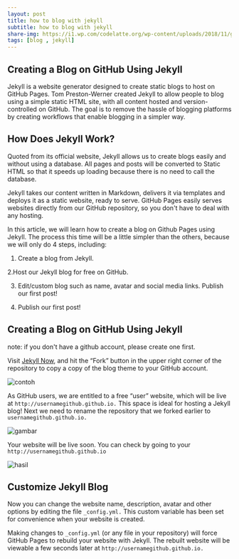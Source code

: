 ```yaml
---
layout: post
title: how to blog with jekyll
subtitle: how to blog with jekyll
share-img: https://i1.wp.com/codelatte.org/wp-content/uploads/2018/11/github-jekyll.png
tags: [blog , jekyll]
---
```


## Creating a Blog on GitHub Using Jekyll 

Jekyll is a website generator designed to create static blogs to host on GitHub Pages. Tom Preston-Werner created Jekyll to allow people to blog using a simple static HTML site, with all content hosted and version-controlled on GitHub. The goal is to remove the hassle of blogging platforms by creating workflows that enable blogging in a simpler way.

## How Does Jekyll Work?

Quoted from its official website, Jekyll allows us to create blogs easily and without using a database. All pages and posts will be converted to Static HTML so that it speeds up loading because there is no need to call the database.

Jekyll takes our content written in Markdown, delivers it via templates and deploys it as a static website, ready to serve. GitHub Pages easily serves websites directly from our GitHub repository, so you don't have to deal with any hosting.





In this article, we will learn how to create a blog on Github Pages using Jekyll. The process this time will be a little simpler than the others, because we will only do 4 steps, including:

1. Create a blog from Jekyll.

2.Host our Jekyll blog for free on GitHub.

3. Edit/custom blog such as name, avatar and social media links.
Publish our first post!

4. Publish our first post!

## Creating a Blog on GitHub Using Jekyll

note: if you don't have a github account, please create one first.


Visit [Jekyll Now](http://www.github.com/barryclark/jekyll-now), and hit the “Fork” button in the upper right corner of the repository to copy a copy of the blog theme to your GitHub account.

![contoh](https://i0.wp.com/cloud.netlifyusercontent.com/assets/344dbf88-fdf9-42bb-adb4-46f01eedd629/cddcf942-6cc7-4a1f-bf1b-5066b5e553ec/step1.gif)

As GitHub users, we are entitled to a free “user” website, which will be live at ```http://usernamegithub.github.io.``` This space is ideal for hosting a Jekyll blog! Next we need to rename the repository that we forked earlier to ```usernamegithub.github.io.```

![gambar](https://i1.wp.com/codelatte.org/wp-content/uploads/2018/11/Screen-Shot-2018-11-01-at-8.12.45-PM.png)

Your website will be live soon. You can check by going to your ```http://usernamegithub.github.io```

![hasil](https://i0.wp.com/codelatte.org/wp-content/uploads/2018/11/Screen-Shot-2018-11-01-at-8.15.18-PM.png)


## Customize Jekyll Blog

Now you can change the website name, description, avatar and other options by editing the file ```_config.yml.``` This custom variable has been set for convenience when your website is created.

Making changes to ```_config.yml``` (or any file in your repository) will force GitHub Pages to rebuild your website with Jekyll. The rebuilt website will be viewable a few seconds later at ```http://usernamegithub.github.io.``` 


